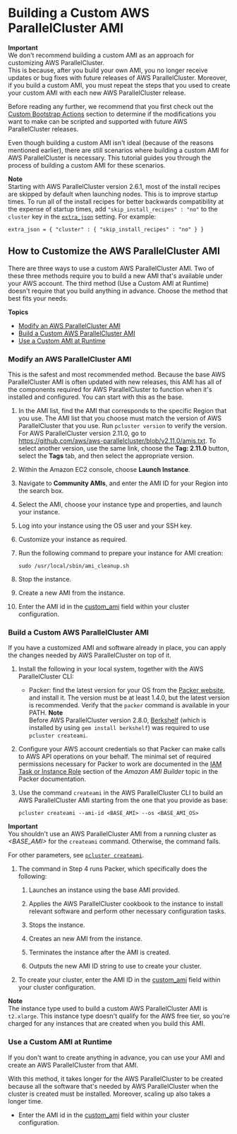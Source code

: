 # Building a Custom AWS ParallelCluster AMI<a name="tutorials_02_ami_customization"></a>

**Important**  
We don't recommend building a custom AMI as an approach for customizing AWS ParallelCluster\.  
This is because, after you build your own AMI, you no longer receive updates or bug fixes with future releases of AWS ParallelCluster\. Moreover, if you build a custom AMI, you must repeat the steps that you used to create your custom AMI with each new AWS ParallelCluster release\.

Before reading any further, we recommend that you first check out the [Custom Bootstrap Actions](pre_post_install.md) section to determine if the modifications you want to make can be scripted and supported with future AWS ParallelCluster releases\.

Even though building a custom AMI isn't ideal \(because of the reasons mentioned earlier\), there are still scenarios where building a custom AMI for AWS ParallelCluster is necessary\. This tutorial guides you through the process of building a custom AMI for these scenarios\.

**Note**  
Starting with AWS ParallelCluster version 2\.6\.1, most of the install recipes are skipped by default when launching nodes\. This is to improve startup times\. To run all of the install recipes for better backwards compatibility at the expense of startup times, add `"skip_install_recipes" : "no"` to the `cluster` key in the [`extra_json`](cluster-definition.md#extra-json) setting\. For example:  

```
extra_json = { "cluster" : { "skip_install_recipes" : "no" } }
```

## How to Customize the AWS ParallelCluster AMI<a name="how-to-customize-the-aws-parallelcluster-ami"></a>

There are three ways to use a custom AWS ParallelCluster AMI\. Two of these three methods require you to build a new AMI that's available under your AWS account\. The third method \(Use a Custom AMI at Runtime\) doesn't require that you build anything in advance\. Choose the method that best fits your needs\.

**Topics**
+ [Modify an AWS ParallelCluster AMI](#modify-an-aws-parallelcluster-ami)
+ [Build a Custom AWS ParallelCluster AMI](#build-a-custom-aws-parallelcluster-ami)
+ [Use a Custom AMI at Runtime](#use-a-custom-ami-at-runtime)

### Modify an AWS ParallelCluster AMI<a name="modify-an-aws-parallelcluster-ami"></a>

This is the safest and most recommended method\. Because the base AWS ParallelCluster AMI is often updated with new releases, this AMI has all of the components required for AWS ParallelCluster to function when it's installed and configured\. You can start with this as the base\.

1. In the AMI list, find the AMI that corresponds to the specific Region that you use\. The AMI list that you choose must match the version of AWS ParallelCluster that you use\. Run `pcluster version` to verify the version\. For AWS ParallelCluster version 2\.11\.0, go to [https://github\.com/aws/aws\-parallelcluster/blob/v2\.11\.0/amis\.txt](https://github.com/aws/aws-parallelcluster/blob/v2.11.0/amis.txt)\. To select another version, use the same link, choose the **Tag: 2\.11\.0** button, select the **Tags** tab, and then select the appropriate version\.

1. Within the Amazon EC2 console, choose **Launch Instance**\.

1. Navigate to **Community AMIs**, and enter the AMI ID for your Region into the search box\.

1. Select the AMI, choose your instance type and properties, and launch your instance\.

1. Log into your instance using the OS user and your SSH key\.

1. Customize your instance as required\.

1. Run the following command to prepare your instance for AMI creation:

   ```
   sudo /usr/local/sbin/ami_cleanup.sh
   ```

1. Stop the instance\.

1. Create a new AMI from the instance\.

1. Enter the AMI id in the [custom\_ami](cluster-definition.md#custom-ami-section) field within your cluster configuration\.

### Build a Custom AWS ParallelCluster AMI<a name="build-a-custom-aws-parallelcluster-ami"></a>

If you have a customized AMI and software already in place, you can apply the changes needed by AWS ParallelCluster on top of it\.

1. Install the following in your local system, together with the AWS ParallelCluster CLI:
   + Packer: find the latest version for your OS from the [Packer website](https://www.packer.io/downloads.html), and install it\. The version must be at least 1\.4\.0, but the latest version is recommended\. Verify that the `packer` command is available in your PATH\.
**Note**  
Before AWS ParallelCluster version 2\.8\.0, [Berkshelf](https://github.com/berkshelf/berkshelf) \(which is installed by using `gem install berkshelf`\) was required to use `pcluster createami`\.

1. Configure your AWS account credentials so that Packer can make calls to AWS API operations on your behalf\. The minimal set of required permissions necessary for Packer to work are documented in the [IAM Task or Instance Role](https://www.packer.io/docs/builders/amazon.html#iam-task-or-instance-role) section of the *Amazon AMI Builder* topic in the Packer documentation\.

1. Use the command `createami` in the AWS ParallelCluster CLI to build an AWS ParallelCluster AMI starting from the one that you provide as base:

   ```
   pcluster createami --ami-id <BASE_AMI> --os <BASE_AMI_OS>
   ```
**Important**  
You shouldn't use an AWS ParallelCluster AMI from a running cluster as *<BASE\_AMI>* for the `createami` command\. Otherwise, the command fails\.

   For other parameters, see [`pcluster createami`](pcluster.createami.md)\.

1. The command in Step 4 runs Packer, which specifically does the following:

   1. Launches an instance using the base AMI provided\.

   1. Applies the AWS ParallelCluster cookbook to the instance to install relevant software and perform other necessary configuration tasks\.

   1. Stops the instance\.

   1. Creates an new AMI from the instance\.

   1. Terminates the instance after the AMI is created\.

   1. Outputs the new AMI ID string to use to create your cluster\.

1. To create your cluster, enter the AMI ID in the [custom\_ami](cluster-definition.md#custom-ami-section) field within your cluster configuration\.

**Note**  
The instance type used to build a custom AWS ParallelCluster AMI is `t2.xlarge`\. This instance type doesn't qualify for the AWS free tier, so you're charged for any instances that are created when you build this AMI\.

### Use a Custom AMI at Runtime<a name="use-a-custom-ami-at-runtime"></a>

If you don't want to create anything in advance, you can use your AMI and create an AWS ParallelCluster from that AMI\.

With this method, it takes longer for the AWS ParallelCluster to be created because all the software that's needed by AWS ParallelCluster when the cluster is created must be installed\. Moreover, scaling up also takes a longer time\.
+ Enter the AMI id in the [custom\_ami](cluster-definition.md#custom-ami-section) field within your cluster configuration\.